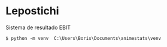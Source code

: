 # Lepostichi
 Sistema de resultado EBIT
 ```console
$ python -m venv  C:\Users\Boris\Documents\animestats\venv
```
